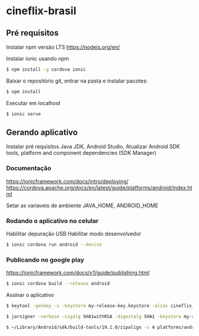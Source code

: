 # cineflix-brasil

## Pré requisitos
Instalar npm versão LTS
https://nodejs.org/en/

Instalar ionic usando npm
```sh
$ npm install -g cordova ionic
```

Baixar o repositório git, entrar na pasta e instalar pacotes:
```sh
$ npm install
```

Executar em localhost
```sh
$ ionic serve
```

## Gerando aplicativo

Instalar pré requisitos Java JDK, Android Studio, Atualizar Android SDK tools, platform and component dependencies (SDK Manager) 

### Documentação  

https://ionicframework.com/docs/intro/deploying/
https://cordova.apache.org/docs/en/latest/guide/platforms/android/index.html

Setar as variaveis de ambiente JAVA_HOME, ANDROID_HOME

### Rodando o aplicativo no celular
Habilitar depuração USB
Habilitar modo desenvolvedor

```sh
$ ionic cordova run android --device
```

### Publicando no google play

https://ionicframework.com/docs/v1/guide/publishing.html

```sh
$ ionic cordova build --release android
```

Assinar o aplicativo

```sh
$ keytool -genkey -v -keystore my-release-key.keystore -alias cineflix_key -keyalg RSA -keysize 2048 -validity 10000

$ jarsigner -verbose -sigalg SHA1withRSA -digestalg SHA1 -keystore my-release-key.keystore platforms/android/build/outputs/apk/android-release-unsigned.apk cineflix_key

$ ~/Library/Android/sdk/build-tools/19.1.0/zipalign -v 4 platforms/android/build/outputs/apk/android-release-unsigned.apk CineflixBrasik.apk 
```









